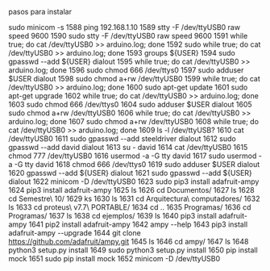 

pasos para instalar

sudo minicom -s
 1588  ping 192.168.1.10
 1589  stty -F /dev/ttyUSB0 raw speed 9600
 1590  sudo stty -F /dev/ttyUSB0 raw speed 9600
 1591  while true; do cat /dev/ttyUSB0 >> arduino.log; done
 1592  sudo while true; do cat /dev/ttyUSB0 >> arduino.log; done
 1593  groups ${USER}
 1594  sudo gpasswd --add ${USER} dialout
 1595  while true; do cat /dev/ttyUSB0 >> arduino.log; done
 1596  sudo chmod 666 /dev/ttys0
 1597  sudo adduser $USER dialout
 1598  sudo chmod a+rw /dev/ttyUSB0
 1599  while true; do cat /dev/ttyUSB0 >> arduino.log; done
 1600  sudo apt-get update
 1601  sudo apt-get upgrade
 1602  while true; do cat /dev/ttyUSB0 >> arduino.log; done
 1603  sudo chmod 666 /dev/ttys0
 1604  sudo adduser $USER dialout
 1605  sudo chmod a+rw /dev/ttyUSB0
 1606  while true; do cat /dev/ttyUSB0 >> arduino.log; done
 1607  sudo chmod a+rw /dev/ttyUSB0
 1608  while true; do cat /dev/ttyUSB0 >> arduino.log; done
 1609  ls -l /dev/ttyUSB?
 1610  cat /dev/ttyUSB0
 1611  sudo gpasswd --add steeldriver dialout
 1612  sudo gpasswd --add david dialout
 1613  su - david
 1614  cat /dev/ttyUSB0
 1615  chmod 777 /dev/ttyUSB0
 1616  usermod -a -G tty david
 1617  sudo usermod -a -G tty david
 1618  chmod 666 /dev/ttys0
 1619  sudo adduser $USER dialout
 1620  gpasswd --add ${USER} dialout
 1621  sudo gpasswd --add ${USER} dialout
 1622  minicom -D /dev/ttyUSB0
 1623  sudo pip3 install adafruit-ampy
 1624  pip3 install adafruit-ampy
 1625  ls
 1626  cd Documentos/
 1627  ls
 1628  cd Semestre\ 10/
 1629  ks
 1630  ls
 1631  cd Arquitectura\ computadores/
 1632  ls
 1633  cd proteus\ v7.7\ PORTABLE/
 1634  cd ..
 1635  Programas/
 1636  cd Programas/
 1637  ls
 1638  cd ejemplos/
 1639  ls
 1640  pip3 install adafruit-ampy
 1641  pip2 install adafruit-ampy
 1642  ampy --help
 1643  pip3 install adafruit-ampy --upgrade
 1644  git clone https://github.com/adafruit/ampy.git
 1645  ls
 1646  cd ampy/
 1647  ls
 1648  python3 setup.py install
 1649  sudo python3 setup.py install
 1650  pip install mock
 1651  sudo pip install mock
 1652  minicom -D /dev/ttyUSB0